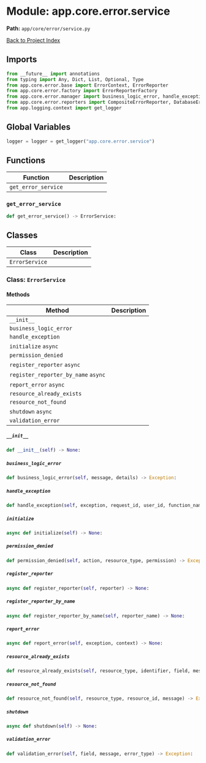 # Module: app.core.error.service

**Path:** `app/core/error/service.py`

[Back to Project Index](../../../../index.md)

## Imports
```python
from __future__ import annotations
from typing import Any, Dict, List, Optional, Type
from app.core.error.base import ErrorContext, ErrorReporter
from app.core.error.factory import ErrorReporterFactory
from app.core.error.manager import business_logic_error, handle_exception, initialize as initialize_manager, permission_denied, register_reporter, report_error, resource_already_exists, resource_not_found, shutdown as shutdown_manager, validation_error
from app.core.error.reporters import CompositeErrorReporter, DatabaseErrorReporter, ExternalServiceReporter, LoggingErrorReporter
from app.logging.context import get_logger
```

## Global Variables
```python
logger = logger = get_logger("app.core.error.service")
```

## Functions

| Function | Description |
| --- | --- |
| `get_error_service` |  |

### `get_error_service`
```python
def get_error_service() -> ErrorService:
```

## Classes

| Class | Description |
| --- | --- |
| `ErrorService` |  |

### Class: `ErrorService`

#### Methods

| Method | Description |
| --- | --- |
| `__init__` |  |
| `business_logic_error` |  |
| `handle_exception` |  |
| `initialize` `async` |  |
| `permission_denied` |  |
| `register_reporter` `async` |  |
| `register_reporter_by_name` `async` |  |
| `report_error` `async` |  |
| `resource_already_exists` |  |
| `resource_not_found` |  |
| `shutdown` `async` |  |
| `validation_error` |  |

##### `__init__`
```python
def __init__(self) -> None:
```

##### `business_logic_error`
```python
def business_logic_error(self, message, details) -> Exception:
```

##### `handle_exception`
```python
def handle_exception(self, exception, request_id, user_id, function_name) -> None:
```

##### `initialize`
```python
async def initialize(self) -> None:
```

##### `permission_denied`
```python
def permission_denied(self, action, resource_type, permission) -> Exception:
```

##### `register_reporter`
```python
async def register_reporter(self, reporter) -> None:
```

##### `register_reporter_by_name`
```python
async def register_reporter_by_name(self, reporter_name) -> None:
```

##### `report_error`
```python
async def report_error(self, exception, context) -> None:
```

##### `resource_already_exists`
```python
def resource_already_exists(self, resource_type, identifier, field, message) -> Exception:
```

##### `resource_not_found`
```python
def resource_not_found(self, resource_type, resource_id, message) -> Exception:
```

##### `shutdown`
```python
async def shutdown(self) -> None:
```

##### `validation_error`
```python
def validation_error(self, field, message, error_type) -> Exception:
```
